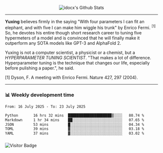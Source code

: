 <div align="center">
    <img align="center" src="https://github-readme-stats.vercel.app/api?username=idocx&show_icons=true&count_private=true&hide_border=true" alt="idocx's Github Stats"></img>
</div>

---

**Yuxing** believes firmly in the saying "With four parameters I can fit an elephant, and with five I can make him wiggle his trunk" by Enrico Fermi. <sup>[1]</sup> So, he devotes his entire though short research career to tuning five hypermeters of a model and is convinced that he will finally make it outperform any SOTA models like GPT-3 and AlphaFold 2.

Yuxing is not a computer scientist, a physicist or a chemist, but a *HYPERPARAMETER TUNING SCIENTIST*. "That makes a lot of difference. Hyperparameter tuning is the technique that changes our life, especially before pulishing a paper.", he said.

[1] Dyson, F. A meeting with Enrico Fermi. Nature 427, 297 (2004).


---

### 📊 Weekly development time
<!--START_SECTION:waka-->

```txt
From: 16 July 2025 - To: 23 July 2025

Python       16 hrs 32 mins  ████████████████████▒░░░░   80.74 %
Markdown     1 hr 34 mins    ██░░░░░░░░░░░░░░░░░░░░░░░   07.65 %
JSON         53 mins         █░░░░░░░░░░░░░░░░░░░░░░░░   04.34 %
TOML         39 mins         ▓░░░░░░░░░░░░░░░░░░░░░░░░   03.18 %
YAML         37 mins         ▓░░░░░░░░░░░░░░░░░░░░░░░░   03.02 %
```

<!--END_SECTION:waka-->

### 

![Visitor Badge](https://visitor-badge.laobi.icu/badge?page_id=idocx.idocx)